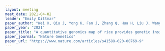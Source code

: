 ```yaml
---
layout: meeting
meet_date: 2021-04-02
leader: "Emily Dittmar"
paper_author: "Wei X, Qiu J, Yong K, Fan J, Zhang Q, Hua H, Liu J, Wang Q, Olsen KM, Han B, Huang X"
paper_year: "2021"
paper_title: "A quantitative genomics map of rice provides genetic insights and guides breeding"
paper_journal: "Nature Genetics"
paper_url: "https://www.nature.com/articles/s41588-020-00769-9"
---
```

